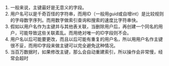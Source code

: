 1. 一般来说，主键最好是无意义的字段。
2. 用户名可以是千奇百怪的字符串，而用ID（一般用guid或自增int）是比较规则的字母数字序列。而用数字做索引查询和搜索的速度比字符串快。
3. 假如以用户名作为主键并与其他表关联，当删除用户后，再创建一个同名的用户，可能导致这些关联紊乱。而用绝对唯一的ID字段则不会。
4. 用户名以后可能要更改，而且以后可能有重复的用户名，所以用用户名作主键很不妥，而用ID字段来做主键可以完全避免这种情况。
5. 当百万数据时，如果修改主键，那么会自动重建索引，所以操作会非常慢，经常会超时
<!--stackedit_data:
eyJoaXN0b3J5IjpbMjAyMTQ0MTMwNiwxMzIwNzE0NDg4LC00OD
A4MTYxMjksMTk5Mjc4ODgyLDE5NDI2MzgzODFdfQ==
-->